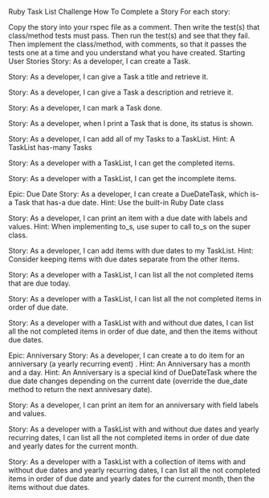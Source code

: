 Ruby Task List Challenge
How To Complete a Story
For each story:

Copy the story into your rspec file as a comment.
Then write the test(s) that class/method tests must pass.
Then run the test(s) and see that they fail.
Then implement the class/method, with comments, so that it passes the tests one at a time and you understand what you have created.
Starting User Stories
Story: As a developer, I can create a Task.

Story: As a developer, I can give a Task a title and retrieve it.

Story: As a developer, I can give a Task a description and retrieve it.

Story: As a developer, I can mark a Task done.

Story: As a developer, when I print a Task that is done, its status is shown.

Story: As a developer, I can add all of my Tasks to a TaskList.
Hint: A TaskList has-many Tasks

Story: As a developer with a TaskList, I can get the completed items.

Story: As a developer with a TaskList, I can get the incomplete items.

Epic: Due Date
Story: As a developer, I can create a DueDateTask, which is-a Task that has-a due date.
Hint: Use the built-in Ruby Date class

Story: As a developer, I can print an item with a due date with labels and values.
Hint: When implementing to_s, use super to call to_s on the super class.

Story: As a developer, I can add items with due dates to my TaskList.
Hint: Consider keeping items with due dates separate from the other items.

Story: As a developer with a TaskList, I can list all the not completed items that are due today.

Story: As a developer with a TaskList, I can list all the not completed items in order of due date.

Story: As a developer with a TaskList with and without due dates, I can list all the not completed items in order of due date, and then the items without due dates.

Epic: Anniversary
Story: As a developer, I can create a to do item for an anniversary (a yearly recurring event) .
Hint: An Anniversary has a month and a day.
Hint: An Anniversary is a special kind of DueDateTask where the due date changes depending on the current date (override the due_date method to return the next annivesary date).

Story: As a developer, I can print an item for an anniversary with field labels and values.

Story: As a developer with a TaskList with and without due dates and yearly recurring dates, I can list all the not completed items in order of due date and yearly dates for the current month.

Story: As a developer with a TaskList with a collection of items with and without due dates and yearly recurring dates, I can list all the not completed items in order of due date and yearly dates for the current month, then the items without due dates.
